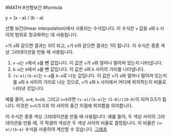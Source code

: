 #MATH #선형보간 #formula

y = (x - a) / (b - a)

선형 보간(linear interpolation)에서 사용되는 수식입니다. 이 수식은 `v` 값을 `a`와 `b` 사이의 범위로 정규화하는 데 사용됩니다.

`v`가 `a`와 같으면 결과는 0이 되고, `v`가 `b`와 같으면 결과는 1이 됩니다. 이 수식은 종종 색상 그라데이션을 만들 때 사용됩니다.

1.  `v-a`는 `v`에서 `a`를 뺀 값입니다. 이 값은 `v`가 `a`와 얼마나 떨어져 있는지 나타냅니다.
2.  `b-a`는 `b`에서 `a`를 뺀 값입니다. 이 값은 `a`와 `b` 사이의 거리를 나타냅니다.
3.  `(v-a)/(b-a)`는 `v-a`를 `b-a`로 나눈 값입니다. 이 값은 `v`가 `a`와 얼마나 떨어져 있는지를 `a`와 `b` 사이의 거리로 나눈 것으로, `v`가 `a`와 `b` 사이에서 어디에 위치하는지 비율로 나타낸 것입니다.

예를 들어, `a=0`, `b=10`, 그리고 `v=5`라면 `(v-a)/(b-a)`는 `(5-0)/(10-0)`이 되어 0.5가 됩니다. 이것은 `v=5`가 0과 10 사이의 중간 지점에 위치함을 의미합니다.

이 수식은 종종 색상 그라데이션을 만들 때 사용됩니다. 예를 들어, 두 색상 사이의 그라데이션을 만들 때, 각 픽셀의 색상은 두 색상 사이의 비율로 결정됩니다. 이 비율은 `(v-a)/(b-a)` 수식을 사용하여 계산할 수 있습니다.
[그래프]( https://www.desmos.com/calculator/mlg5nbyr01 )
